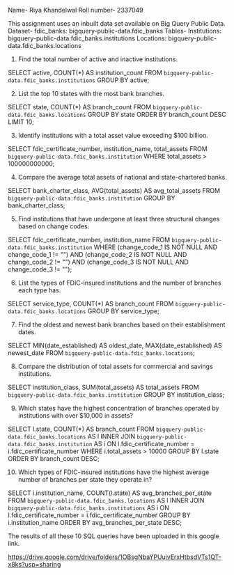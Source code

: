 Name- Riya Khandelwal
Roll number- 2337049

This assignment uses an inbuilt data set available on Big Query Public Data.
Dataset- fdic_banks: bigquery-public-data.fdic_banks
Tables- Institutions: bigquery-public-data.fdic_banks.institutions
        Locations:  bigquery-public-data.fdic_banks.locations

1. Find the total number of active and inactive institutions.

SELECT active, COUNT(*) AS institution_count
FROM `bigquery-public-data.fdic_banks.institutions`
GROUP BY active;

2. List the top 10 states with the most bank branches.

SELECT state, COUNT(*) AS branch_count
FROM `bigquery-public-data.fdic_banks.locations`
GROUP BY state
ORDER BY branch_count DESC
LIMIT 10;

3. Identify institutions with a total asset value exceeding $100 billion.

SELECT fdic_certificate_number, institution_name, total_assets
FROM `bigquery-public-data.fdic_banks.institution`
WHERE total_assets > 100000000000;

4. Compare the average total assets of national and state-chartered banks.

SELECT bank_charter_class, AVG(total_assets) AS avg_total_assets
FROM `bigquery-public-data.fdic_banks.institution`
GROUP BY bank_charter_class;

5. Find institutions that have undergone at least three structural changes based on change codes.

SELECT fdic_certificate_number, institution_name
FROM `bigquery-public-data.fdic_banks.institution`
WHERE (change_code_1 IS NOT NULL AND change_code_1 != "")
  AND (change_code_2 IS NOT NULL AND change_code_2 != "")
  AND (change_code_3 IS NOT NULL AND change_code_3 != "");

6. List the types of FDIC-insured institutions and the number of branches each type has.

SELECT service_type, COUNT(*) AS branch_count
FROM `bigquery-public-data.fdic_banks.locations`
GROUP BY service_type;

7.  Find the oldest and newest bank branches based on their establishment dates.

SELECT MIN(date_established) AS oldest_date, MAX(date_established) AS newest_date
FROM `bigquery-public-data.fdic_banks.locations`;

8. Compare the distribution of total assets for commercial and savings institutions.

SELECT institution_class, SUM(total_assets) AS total_assets
FROM `bigquery-public-data.fdic_banks.institution`
GROUP BY institution_class;

9. Which states have the highest concentration of branches operated by institutions with over $10,000 in assets?

SELECT l.state, COUNT(*) AS branch_count
FROM `bigquery-public-data.fdic_banks.locations` AS l
INNER JOIN `bigquery-public-data.fdic_banks.institution` AS i
ON l.fdic_certificate_number = i.fdic_certificate_number
WHERE i.total_assets > 10000
GROUP BY l.state
ORDER BY branch_count DESC;

10. Which types of FDIC-insured institutions have the highest average number of branches per state they operate in?

SELECT i.institution_name, COUNT(l.state) AS avg_branches_per_state
FROM `bigquery-public-data.fdic_banks.locations` AS l
INNER JOIN `bigquery-public-data.fdic_banks.institutions` AS i
ON l.fdic_certificate_number = i.fdic_certificate_number
GROUP BY i.institution_name
ORDER BY avg_branches_per_state DESC;

The results of all these 10 SQL queries have been uploaded in this google link.

https://drive.google.com/drive/folders/1OBsgNbaYPUujvErxHtbsdVTs1QT-x8ks?usp=sharing


